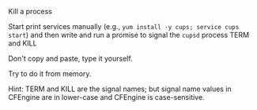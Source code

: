 Kill a process

Start print services manually (e.g., `yum install -y cups; service cups
start`) and then write and run a promise to signal the `cupsd` process
TERM and KILL

Don't copy and paste, type it yourself.

Try to do it from memory.

Hint: TERM and KILL are the signal names; but signal name values in CFEngine
are in lower-case and CFEngine is case-sensitive.
